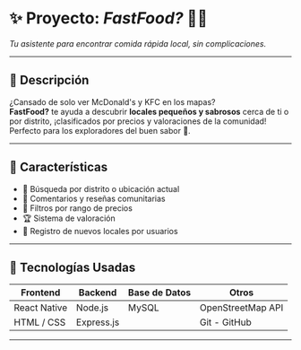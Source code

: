 # ✨ Proyecto: *FastFood?* 🍔📍  
*Tu asistente para encontrar comida rápida local, sin complicaciones.*

---

## 🚀 Descripción

¿Cansado de solo ver McDonald's y KFC en los mapas?  
**FastFood?** te ayuda a descubrir **locales pequeños y sabrosos** cerca de ti o por distrito, ¡clasificados por precios y valoraciones de la comunidad!  
Perfecto para los exploradores del buen sabor 🍟.

---

## 📝 Características

- 👥 Búsqueda por distrito o ubicación actual  
- 💬 Comentarios y reseñas comunitarias  
- 💸 Filtros por rango de precios  
- 🏆 Sistema de valoración  
- 🔐 Registro de nuevos locales por usuarios  

---

## 💾 Tecnologías Usadas

| Frontend        | Backend         | Base de Datos   | Otros              |
|-----------------|-----------------|------------------|--------------------|
| React Native    | Node.js         | MySQL           | OpenStreetMap API |
| HTML / CSS      | Express.js      |                 | Git - GitHub      |

---


